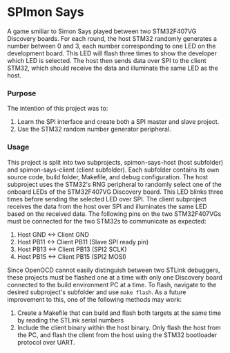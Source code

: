 
# SPImon Says
A game smiliar to Simon Says played between two STM32F407VG Discovery boards. For each round, the host STM32 randomly generates a number between 0 and 3, each number corresponding to one LED on the development board. This LED will flash three times to show the developer which LED is selected. The host then sends data over SPI to the client STM32, which should receive the data and illuminate the same LED as the host.

### Purpose
The intention of this project was to:
1. Learn the SPI interface and create both a SPI master and slave project.
2. Use the STM32 random number generator peripheral.

### Usage
This project is split into two subprojects, spimon-says-host (host subfolder) and spimon-says-client (client subfolder). Each subfolder contains its own source code, build folder, Makefile, and debug configuration.
The host subproject uses the STM32's RNG peripheral to randomly select one of the onboard LEDs of the STM32F407VG Discovery board. This LED blinks three times before sending the selected LED over SPI.
The client subproject receives the data from the host over SPI and illuminates the same LED based on the received data.
The following pins on the two STM32F407VGs must be connected for the two STM32s to communicate as expected:
1. Host GND <-> Client GND
2. Host PB11 <-> Client PB11 (Slave SPI ready pin)
3. Host PB13 <-> Client PB13 (SPI2 SCLK)
4. Host PB15 <-> Client PB15 (SPI2 MOSI)

Since OpenOCD cannot easily distinguish between two STLink debuggers, these projects must be flashed one at a time with only one Discovery board connected to the build environment PC at a time. To flash, navigate to the desired subproject's subfolder and use `make flash`. As a future improvement to this, one of the following methods may work:
1. Create a Makefile that can build and flash both targets at the same time by reading the STLink serial numbers
2. Include the client binary within the host binary. Only flash the host from the PC, and flash the client from the host using the STM32 bootloader protocol over UART.
